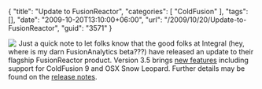 {
	"title": "Update to FusionReactor",
	"categories": [
		"ColdFusion"
	],
	"tags": [],
	"date": "2009-10-20T13:10:00+06:00",
	"url": "/2009/10/20/Update-to-FusionReactor",
	"guid": "3571"
}

<img src="http://static.raymondcamden.com/images/cfjedi/logofr.png" align="left" style="margin-right:5px"/>
Just a quick note to let folks know that the good folks at Integral (hey, where is my darn FusionAnalytics beta???) have released an update to their flagship FusionReactor product. Version 3.5 brings <a href="http://www.fusion-reactor.com/newsletter/latest.cfm">new features</a> including support for ColdFusion 9 and OSX Snow Leopard. Further details may be found on the <a href="http://www.fusion-reactor.com/support/kb/FRS-230.cfm">release notes</a>.
<br clear="left">
